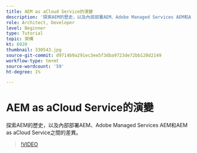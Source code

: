 ```yaml
---
title: AEM as aCloud Service的演變
description: '探索AEM的歷史，以及內部部署AEM、Adobe Managed Services AEM和AEM as aCloud Service之間的差異。 '
role: Architect, Developer
level: Beginner
type: Tutorial
topic: 架構
kt: 6920
thumbnail: 330543.jpg
source-git-commit: d9714b9a291ec3ee5f3dba9723de72bb120d2149
workflow-type: tm+mt
source-wordcount: '59'
ht-degree: 1%

---
```



# AEM as aCloud Service的演變

探索AEM的歷史，以及內部部署AEM、Adobe Managed Services AEM和AEM as aCloud Service之間的差異。

>[!VIDEO](https://video.tv.adobe.com/v/330543/?quality=12&learn=on)